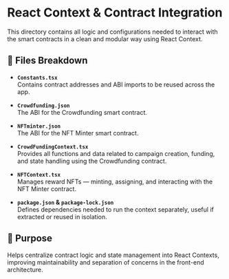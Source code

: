 # React Context & Contract Integration

This directory contains all logic and configurations needed to interact with the smart contracts in a clean and modular way using React Context.

## 📂 Files Breakdown

- **`Constants.tsx`**  
  Contains contract addresses and ABI imports to be reused across the app.

- **`Crowdfunding.json`**  
  The ABI for the Crowdfunding smart contract.

- **`NFTminter.json`**  
  The ABI for the NFT Minter smart contract.

- **`CrowdFundingContext.tsx`**  
  Provides all functions and data related to campaign creation, funding, and state handling using the Crowdfunding contract.

- **`NFTContext.tsx`**  
  Manages reward NFTs — minting, assigning, and interacting with the NFT Minter contract.

- **`package.json` & `package-lock.json`**  
  Defines dependencies needed to run the context separately, useful if extracted or reused in isolation.

## 🧠 Purpose

Helps centralize contract logic and state management into React Contexts, improving maintainability and separation of concerns in the front-end architecture.

